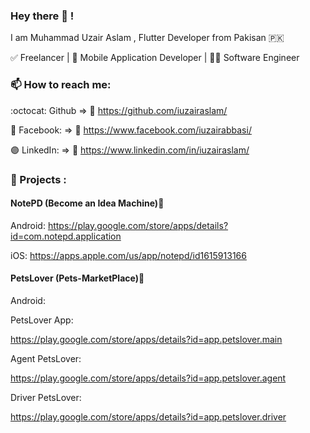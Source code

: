 ### Hey there 👋 !

I am Muhammad Uzair Aslam , Flutter Developer from Pakisan 🇵🇰

✅ Freelancer | 📱 Mobile Application Developer | 👨‍💻 Software Engineer

### 📫 How to reach me:

:octocat: Github => 🔗 https://github.com/iuzairaslam/

🔵 Facebook: => 🔗 https://www.facebook.com/iuzairabbasi/

🟣 LinkedIn: => 🔗 https://www.linkedin.com/in/iuzairaslam/


### 🏅 Projects :

#### NotePD (Become an Idea Machine)🔗

Android: https://play.google.com/store/apps/details?id=com.notepd.application

iOS: https://apps.apple.com/us/app/notepd/id1615913166

#### PetsLover (Pets-MarketPlace)🔗

Android: 

PetsLover App:

https://play.google.com/store/apps/details?id=app.petslover.main

Agent PetsLover:

https://play.google.com/store/apps/details?id=app.petslover.agent

Driver PetsLover:

https://play.google.com/store/apps/details?id=app.petslover.driver

